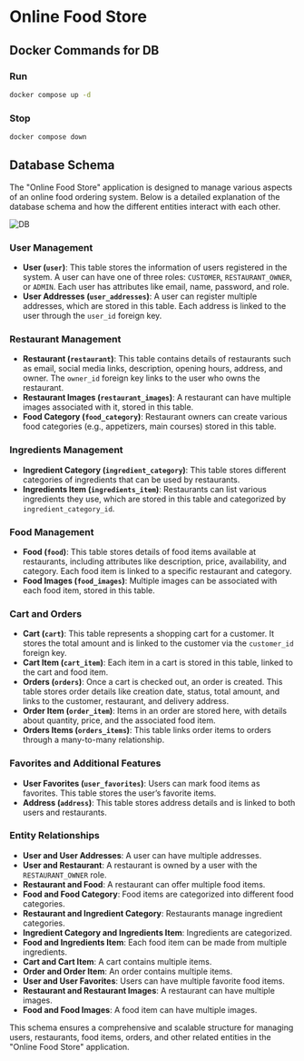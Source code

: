 # Online Food Store

## Docker Commands for DB

### Run

```zsh
docker compose up -d
```

### Stop

```zsh
docker compose down
```

## Database Schema

The "Online Food Store" application is designed to manage various aspects of an online food ordering system. Below is a
detailed explanation of the database schema and how the different entities interact with each other.

![DB](https://github.com/user-attachments/assets/2d3596d5-334d-4fcf-95db-53984ade2c13)

### User Management

- **User (`user`)**: This table stores the information of users registered in the system. A user can have one of three
  roles: `CUSTOMER`, `RESTAURANT_OWNER`, or `ADMIN`. Each user has attributes like email, name, password, and role.
- **User Addresses (`user_addresses`)**: A user can register multiple addresses, which are stored in this table. Each
  address is linked to the user through the `user_id` foreign key.

### Restaurant Management

- **Restaurant (`restaurant`)**: This table contains details of restaurants such as email, social media links,
  description, opening hours, address, and owner. The `owner_id` foreign key links to the user who owns the restaurant.
- **Restaurant Images (`restaurant_images`)**: A restaurant can have multiple images associated with it, stored in this
  table.
- **Food Category (`food_category`)**: Restaurant owners can create various food categories (e.g., appetizers, main
  courses) stored in this table.

### Ingredients Management

- **Ingredient Category (`ingredient_category`)**: This table stores different categories of ingredients that can be
  used by restaurants.
- **Ingredients Item (`ingredients_item`)**: Restaurants can list various ingredients they use, which are stored in this
  table and categorized by `ingredient_category_id`.

### Food Management

- **Food (`food`)**: This table stores details of food items available at restaurants, including attributes like
  description, price, availability, and category. Each food item is linked to a specific restaurant and category.
- **Food Images (`food_images`)**: Multiple images can be associated with each food item, stored in this table.

### Cart and Orders

- **Cart (`cart`)**: This table represents a shopping cart for a customer. It stores the total amount and is linked to
  the customer via the `customer_id` foreign key.
- **Cart Item (`cart_item`)**: Each item in a cart is stored in this table, linked to the cart and food item.
- **Orders (`orders`)**: Once a cart is checked out, an order is created. This table stores order details like creation
  date, status, total amount, and links to the customer, restaurant, and delivery address.
- **Order Item (`order_item`)**: Items in an order are stored here, with details about quantity, price, and the
  associated food item.
- **Orders Items (`orders_items`)**: This table links order items to orders through a many-to-many relationship.

### Favorites and Additional Features

- **User Favorites (`user_favorites`)**: Users can mark food items as favorites. This table stores the user’s favorite
  items.
- **Address (`address`)**: This table stores address details and is linked to both users and restaurants.

### Entity Relationships

- **User and User Addresses**: A user can have multiple addresses.
- **User and Restaurant**: A restaurant is owned by a user with the `RESTAURANT_OWNER` role.
- **Restaurant and Food**: A restaurant can offer multiple food items.
- **Food and Food Category**: Food items are categorized into different food categories.
- **Restaurant and Ingredient Category**: Restaurants manage ingredient categories.
- **Ingredient Category and Ingredients Item**: Ingredients are categorized.
- **Food and Ingredients Item**: Each food item can be made from multiple ingredients.
- **Cart and Cart Item**: A cart contains multiple items.
- **Order and Order Item**: An order contains multiple items.
- **User and User Favorites**: Users can have multiple favorite food items.
- **Restaurant and Restaurant Images**: A restaurant can have multiple images.
- **Food and Food Images**: A food item can have multiple images.

This schema ensures a comprehensive and scalable structure for managing users, restaurants, food items, orders, and
other related entities in the "Online Food Store" application.


